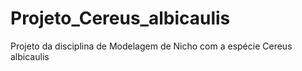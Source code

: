 # Projeto_Cereus_albicaulis
Projeto da disciplina de Modelagem de Nicho com a espécie Cereus albicaulis
